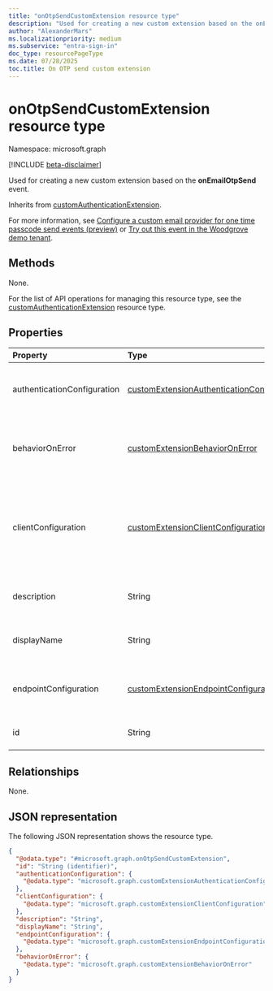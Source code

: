 ```yaml
---
title: "onOtpSendCustomExtension resource type"
description: "Used for creating a new custom extension based on the onEmailOtpSend event."
author: "AlexanderMars"
ms.localizationpriority: medium
ms.subservice: "entra-sign-in"
doc_type: resourcePageType
ms.date: 07/28/2025
toc.title: On OTP send custom extension
---
```


# onOtpSendCustomExtension resource type

Namespace: microsoft.graph

[!INCLUDE [beta-disclaimer](../../includes/beta-disclaimer.md)]

Used for creating a new custom extension based on the **onEmailOtpSend** event.


Inherits from [customAuthenticationExtension](../resources/customauthenticationextension.md).

For more information, see [Configure a custom email provider for one time passcode send events (preview)](/entra/identity-platform/custom-extension-email-otp-get-started) or [Try out this event in the Woodgrove demo tenant](/entra/identity-platform/custom-extension-overview#one-time-passcode-send).

## Methods
None.

For the list of API operations for managing this resource type, see the [customAuthenticationExtension](../resources/customauthenticationextension.md) resource type.

## Properties
|Property|Type|Description|
|:---|:---|:---|
|authenticationConfiguration|[customExtensionAuthenticationConfiguration](../resources/customextensionauthenticationconfiguration.md)|The authentication configuration for this custom extension. Inherited from [customCalloutExtension](../resources/customcalloutextension.md). Optional.|
|behaviorOnError|[customExtensionBehaviorOnError](../resources/customextensionbehavioronerror.md)|Let to configure behavior if the call to custom authentication extension returns error. Inherited from [customAuthenticationExtension](../resources/customauthenticationextension.md). Optional.|
|clientConfiguration|[customExtensionClientConfiguration](../resources/customextensionclientconfiguration.md)|The connection settings that define how long Microsoft Entra ID can wait for a response from an external app. After this time, Microsoft Entra ID shuts down the connection when trying to trigger the external app. Inherited from [customCalloutExtension](../resources/customcalloutextension.md). Optional.|
|description|String|The description for the custom extension. Inherited from [customCalloutExtension](../resources/customcalloutextension.md). Optional.|
|displayName|String|The display name for the custom extension. Inherited from [customCalloutExtension](../resources/customcalloutextension.md). Optional.|
|endpointConfiguration|[customExtensionEndpointConfiguration](../resources/customextensionendpointconfiguration.md)|The configuration for the API endpoint that the custom extension calls. Inherited from [customCalloutExtension](../resources/customcalloutextension.md). Optional.|
|id|String|The unique identifier for the onEmailOtpSendCustomExtension object. Inherited from [entity](../resources/entity.md).|

## Relationships
None.

## JSON representation
The following JSON representation shows the resource type.
<!-- {
  "blockType": "resource",
  "keyProperty": "id",
  "@odata.type": "microsoft.graph.onOtpSendCustomExtension",
  "baseType": "microsoft.graph.customAuthenticationExtension",
  "openType": false
}
-->
``` json
{
  "@odata.type": "#microsoft.graph.onOtpSendCustomExtension",
  "id": "String (identifier)",
  "authenticationConfiguration": {
    "@odata.type": "microsoft.graph.customExtensionAuthenticationConfiguration"
  },
  "clientConfiguration": {
    "@odata.type": "microsoft.graph.customExtensionClientConfiguration"
  },
  "description": "String",
  "displayName": "String",
  "endpointConfiguration": {
    "@odata.type": "microsoft.graph.customExtensionEndpointConfiguration"
  },
  "behaviorOnError": {
    "@odata.type": "microsoft.graph.customExtensionBehaviorOnError"
  }
}
```
